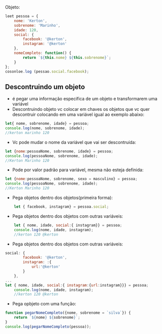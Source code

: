 Objeto:
```js
leet pessoa = {
	nome: 'Kerton',
	sobrenome: 'Marinho',
	idade: 120,
	social: {
		facebook: '@kerton',
		instagram: '@kerton'
	},
	nomeCompleto: function() {
		return `${this.nome} ${this.sobrenome}`;
	}
};
cosonloe.log (pessao.social.facebook);
```
## Descontruindo um objeto
- é pegar uma informação especifica de um objeto e transformarem uma variável
- Descontruindo objeto vc colocar em chaves os objetos que vc quer descontruir colocando em uma variável igual ao exemplo abaixo:

```js
let{ nome, sobrenome, idade} = pessoa;
console.log(nome, sobrenome, idade);
//kerton marinho 120
```

- Vc pode mudar o nome da variável que vai ser descontruída:
```js
let {nome:pessoaNome, sobrenome, idade} = pessoa;
console.log(pessoaNome, sobrenome, idade);
//Kerton Marinho 120
```
- Pode por valor padrão para variável, mesma não esteja definida:
```js
let {nome:pessoaNome, sobrenome, sexo = masculino} = pessoa;
console.log(pessoaNome, sobrenome, idade);
//Kerton Marinho 120
```
- Pega objetos dentro dos objetos(primeira forma):
```js
	let { facebook, instagram} = pessoa.social;
```
- Pega objetos dentro dos objetos com outras variáveis:
```js
	let { nome, idade, social:{ instagram}} = pessoa;
	console.log(nome, idade, instagram);
	//kerton 120 @kerton
```
- Pega objetos dentro dos objetos com outras variáveis:
```js
social: {
		facebook: '@kerton',
		instagram: :{
			url:'@kerton'
		}
	},
...
let { nome, idade, social:{ instagram:{url:instagram}}} = pessoa;
	console.log(nome, idade, instagram);
	//kerton 120 @kerton
```
- Pega opbjeto com uma função:
```js
function pegarNomeCompleto({nome, sobrenome = `silva`}) {
	return `${nome} ${sobrenome}`;
}
console.log(pegarNomeCompleto(pessoa));
```